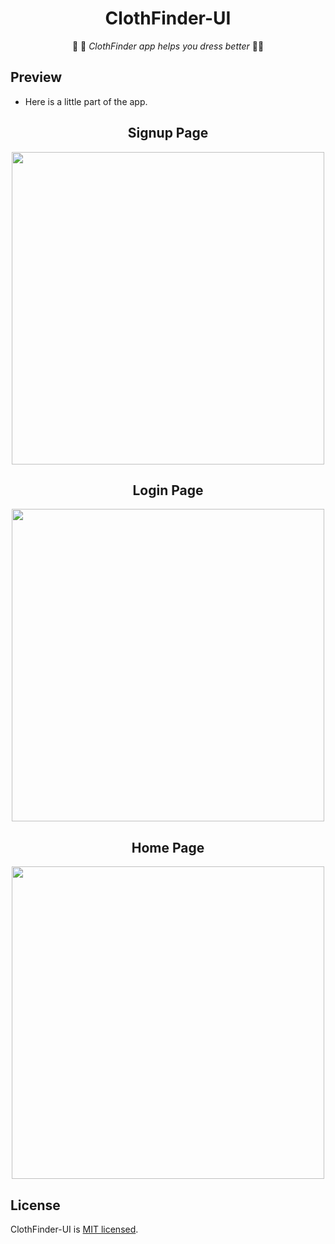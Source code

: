 
<div align="center">

# ClothFinder-UI

👚 👔  _ClothFinder app helps you dress better_ 👕👖

</div>

## Preview

- Here is a little part of the app.

<div align="center">

## Signup Page

<img src="https://user-images.githubusercontent.com/17435062/99648086-b151f780-2a63-11eb-947c-62423aa2d928.png" height=500>

## Login Page

<img src="https://user-images.githubusercontent.com/17435062/99648093-b31bbb00-2a63-11eb-942a-c9fe7ac1a47e.png" height=500>

## Home Page

<img src="https://user-images.githubusercontent.com/17435062/99648258-e1999600-2a63-11eb-9bef-4a3aa20fa9fc.png" height=500>

</div>

## License

ClothFinder-UI is [MIT licensed](./LICENSE).
